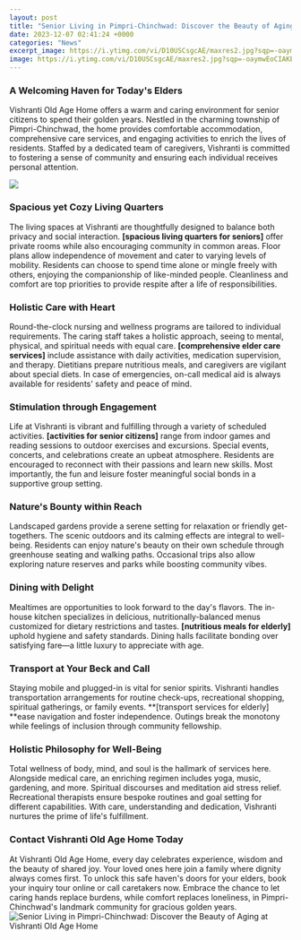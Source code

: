 ```yaml
---
layout: post
title: "Senior Living in Pimpri-Chinchwad: Discover the Beauty of Aging at Vishranti Old Age Home"
date: 2023-12-07 02:41:24 +0000
categories: "News"
excerpt_image: https://i.ytimg.com/vi/D10USCsgcAE/maxres2.jpg?sqp=-oaymwEoCIAKENAF8quKqQMcGADwAQH4AbYIgAKAD4oCDAgAEAEYZSBXKEEwDw==&amp;rs=AOn4CLBU5yZKSJ_fyg6UlSYXBM8f1yG8rA
image: https://i.ytimg.com/vi/D10USCsgcAE/maxres2.jpg?sqp=-oaymwEoCIAKENAF8quKqQMcGADwAQH4AbYIgAKAD4oCDAgAEAEYZSBXKEEwDw==&amp;rs=AOn4CLBU5yZKSJ_fyg6UlSYXBM8f1yG8rA
---
```


### A Welcoming Haven for Today's Elders
Vishranti Old Age Home offers a warm and caring environment for senior citizens to spend their golden years. Nestled in the charming township of Pimpri-Chinchwad, the home provides comfortable accommodation, comprehensive care services, and engaging activities to enrich the lives of residents. Staffed by a dedicated team of caregivers, Vishranti is committed to fostering a sense of community and ensuring each individual receives personal attention.  

![](https://i.ytimg.com/vi/26evoyke1to/maxresdefault.jpg?sqp=-oaymwEmCIAKENAF8quKqQMa8AEB-AH-CYAC0AWKAgwIABABGEwgZShUMA8=&amp;rs=AOn4CLDaO4itlv2IfIe6H2SF6gwt4zMZhw)
### Spacious yet Cozy Living Quarters
The living spaces at Vishranti are thoughtfully designed to balance both privacy and social interaction. **[spacious living quarters for seniors]** offer private rooms while also encouraging community in common areas. Floor plans allow independence of movement and cater to varying levels of mobility. Residents can choose to spend time alone or mingle freely with others, enjoying the companionship of like-minded people. Cleanliness and comfort are top priorities to provide respite after a life of responsibilities.
### Holistic Care with Heart
Round-the-clock nursing and wellness programs are tailored to individual requirements. The caring staff takes a holistic approach, seeing to mental, physical, and spiritual needs with equal care. **[comprehensive elder care services]** include assistance with daily activities, medication supervision, and therapy. Dietitians prepare nutritious meals, and caregivers are vigilant about special diets. In case of emergencies, on-call medical aid is always available for residents' safety and peace of mind.  
### Stimulation through Engagement 
Life at Vishranti is vibrant and fulfilling through a variety of scheduled activities. **[activities for senior citizens]** range from indoor games and reading sessions to outdoor exercises and excursions. Special events, concerts, and celebrations create an upbeat atmosphere. Residents are encouraged to reconnect with their passions and learn new skills. Most importantly, the fun and leisure foster meaningful social bonds in a supportive group setting.
### Nature's Bounty within Reach
Landscaped gardens provide a serene setting for relaxation or friendly get-togethers. The scenic outdoors and its calming effects are integral to well-being. Residents can enjoy nature's beauty on their own schedule through greenhouse seating and walking paths. Occasional trips also allow exploring nature reserves and parks while boosting community vibes.
### Dining with Delight
Mealtimes are opportunities to look forward to the day's flavors. The in-house kitchen specializes in delicious, nutritionally-balanced menus customized for dietary restrictions and tastes. **[nutritious meals for elderly]** uphold hygiene and safety standards. Dining halls facilitate bonding over satisfying fare—a little luxury to appreciate with age. 
### Transport at Your Beck and Call  
Staying mobile and plugged-in is vital for senior spirits. Vishranti handles transportation arrangements for routine check-ups, recreational shopping, spiritual gatherings, or family events. **[transport services for elderly] **ease navigation and foster independence. Outings break the monotony while feelings of inclusion through community fellowship.
### Holistic Philosophy for Well-Being
Total wellness of body, mind, and soul is the hallmark of services here. Alongside medical care, an enriching regimen includes yoga, music, gardening, and more. Spiritual discourses and meditation aid stress relief. Recreational therapists ensure bespoke routines and goal setting for different capabilities. With care, understanding and dedication, Vishranti nurtures the prime of life's fulfillment.
### Contact Vishranti Old Age Home Today
At Vishranti Old Age Home, every day celebrates experience, wisdom and the beauty of shared joy. Your loved ones here join a family where dignity always comes first. To unlock this safe haven's doors for your elders, book your inquiry tour online or call caretakers now. Embrace the chance to let caring hands replace burdens, while comfort replaces loneliness, in Pimpri-Chinchwad's landmark community for gracious golden years.
![Senior Living in Pimpri-Chinchwad: Discover the Beauty of Aging at Vishranti Old Age Home](https://i.ytimg.com/vi/D10USCsgcAE/maxres2.jpg?sqp=-oaymwEoCIAKENAF8quKqQMcGADwAQH4AbYIgAKAD4oCDAgAEAEYZSBXKEEwDw==&amp;rs=AOn4CLBU5yZKSJ_fyg6UlSYXBM8f1yG8rA)
